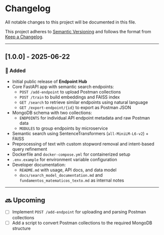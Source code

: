 # Changelog

All notable changes to this project will be documented in this file.

This project adheres to [Semantic Versioning](https://semver.org/spec/v2.0.0.html) and follows the format from [Keep a Changelog](https://keepachangelog.com/en/1.0.0/).

---

## [1.0.0] - 2025-06-22

### 🎉 Added

- Initial public release of **Endpoint Hub**
- Core FastAPI app with semantic search endpoints:
  - `POST /add-endpoint` to upload Postman collections
  - `POST /train` to build embeddings and FAISS index
  - `GET /search` to retrieve similar endpoints using natural language
  - `GET /export-endpoint/{id}` to export as Postman JSON
- MongoDB schema with two collections:
  - `ENDPOINTS` for individual API endpoint metadata and raw Postman data
  - `MODULES` to group endpoints by microservice
- Semantic search using SentenceTransformers (`all-MiniLM-L6-v2`) + FAISS
- Preprocessing of text with custom stopword removal and intent-based query refinement
- Dockerfile and `docker-compose.yml` for containerized setup
- `.env.example` for environment variable configuration
- Developer documentation:
  - `README.md` with usage, API docs, and data model
  - `docs/search_model_documentation.md` and `fundamentos_matematicos_texto.md` as internal notes

---

## 🔜 Upcoming

- [ ] Implement `POST /add-endpoint` for uploading and parsing Postman collections
- [ ] Add a script to convert Postman collections to the required MongoDB structure

